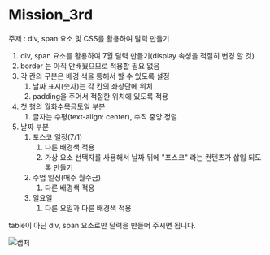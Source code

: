 # Mission_3rd

주제 : div, span 요소 및 CSS를 활용하여 달력 만들기

1. div, span 요소를 활용하여 7월 달력 만들기(display 속성을 적절히 변경 할 것)
2. border 는 아직 안배웠으므로 적용할 필요 없음
3. 각 칸의 구분은 배경 색을 통해서 할 수 있도록 설정
    1. 날짜 표시(숫자)는 각 칸의 좌상단에 위치
    2. padding을 주어서 적절한 위치에 있도록 적용
4. 첫 행의 월화수목금토일 부분
    1. 글자는 수평(text-align: center), 수직 중앙 정렬
5. 날짜 부분
    1. 포스코 일정(7/1)
        1. 다른 배경색 적용
        2. 가상 요소 선택자를 사용해서 날짜 뒤에 "포스코" 라는 컨텐츠가 삽입 되도록 만들기
    2. 수업 일정(매주 월수금)
        1. 다른 배경색 적용
    3. 일요일
        1. 다른 요일과 다른 배경색 적용

 table이 아닌 div, span 요소로만 달력을 만들어 주시면 됩니다.

 ![캡처](https://user-images.githubusercontent.com/78632299/175272674-bcb2020f-a474-469f-b02b-231d2ceb9da4.JPG)
